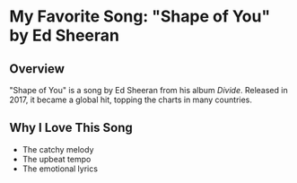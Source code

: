 # My Favorite Song: "Shape of You" by Ed Sheeran

## Overview
"Shape of You" is a song by Ed Sheeran from his album *Divide*. Released in 2017, it became a global hit, topping the charts in many countries.

## Why I Love This Song
- The catchy melody
- The upbeat tempo
- The emotional lyrics
